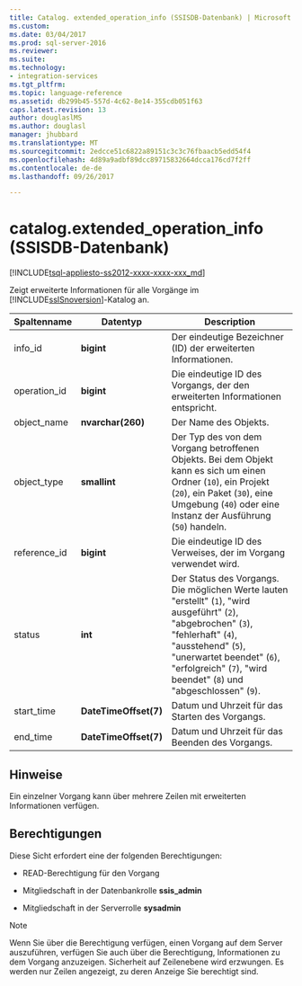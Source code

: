 ```yaml
---
title: Catalog. extended_operation_info (SSISDB-Datenbank) | Microsoft Docs
ms.custom: 
ms.date: 03/04/2017
ms.prod: sql-server-2016
ms.reviewer: 
ms.suite: 
ms.technology:
- integration-services
ms.tgt_pltfrm: 
ms.topic: language-reference
ms.assetid: db299b45-557d-4c62-8e14-355cdb051f63
caps.latest.revision: 13
author: douglaslMS
ms.author: douglasl
manager: jhubbard
ms.translationtype: MT
ms.sourcegitcommit: 2edcce51c6822a89151c3c3c76fbaacb5edd54f4
ms.openlocfilehash: 4d89a9adbf89dcc89715832664dcca176cd7f2ff
ms.contentlocale: de-de
ms.lasthandoff: 09/26/2017

---
```

# <a name="catalogextendedoperationinfo-ssisdb-database"></a>catalog.extended_operation_info (SSISDB-Datenbank)
[!INCLUDE[tsql-appliesto-ss2012-xxxx-xxxx-xxx_md](../../includes/tsql-appliesto-ss2012-xxxx-xxxx-xxx-md.md)]

  Zeigt erweiterte Informationen für alle Vorgänge im [!INCLUDE[ssISnoversion](../../includes/ssisnoversion-md.md)]-Katalog an.  
  
|Spaltenname|Datentyp|Description|  
|-----------------|---------------|-----------------|  
|info_id|**bigint**|Der eindeutige Bezeichner (ID) der erweiterten Informationen.|  
|operation_id|**bigint**|Die eindeutige ID des Vorgangs, der den erweiterten Informationen entspricht.|  
|object_name|**nvarchar(260)**|Der Name des Objekts.|  
|object_type|**smallint**|Der Typ des von dem Vorgang betroffenen Objekts. Bei dem Objekt kann es sich um einen Ordner (`10`), ein Projekt (`20`), ein Paket (`30`), eine Umgebung (`40`) oder eine Instanz der Ausführung (`50`) handeln.|  
|reference_id|**bigint**|Die eindeutige ID des Verweises, der im Vorgang verwendet wird.|  
|status|**int**|Der Status des Vorgangs. Die möglichen Werte lauten "erstellt" (`1`), "wird ausgeführt" (`2`), "abgebrochen" (`3`), "fehlerhaft" (`4`), "ausstehend" (`5`), "unerwartet beendet" (`6`), "erfolgreich" (`7`), "wird beendet" (`8`) und "abgeschlossen" (`9`).|  
|start_time|**DateTimeOffset(7)**|Datum und Uhrzeit für das Starten des Vorgangs.|  
|end_time|**DateTimeOffset(7)**|Datum und Uhrzeit für das Beenden des Vorgangs.|  
  
## <a name="remarks"></a>Hinweise  
 Ein einzelner Vorgang kann über mehrere Zeilen mit erweiterten Informationen verfügen.  
  
## <a name="permissions"></a>Berechtigungen  
 Diese Sicht erfordert eine der folgenden Berechtigungen:  
  
-   READ-Berechtigung für den Vorgang  
  
-   Mitgliedschaft in der Datenbankrolle **ssis_admin**  
  
-   Mitgliedschaft in der Serverrolle **sysadmin**  
  
> [!NOTE]  
>  Wenn Sie über die Berechtigung verfügen, einen Vorgang auf dem Server auszuführen, verfügen Sie auch über die Berechtigung, Informationen zu dem Vorgang anzuzeigen. Sicherheit auf Zeilenebene wird erzwungen. Es werden nur Zeilen angezeigt, zu deren Anzeige Sie berechtigt sind.  
  
  
